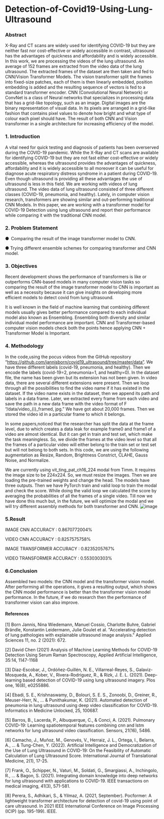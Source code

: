 # Detection-of-Covid19-Using-Lung-Ultrasound
### Abstract 
X-Ray and CT scans are widely used for identifying COVID-19 but they are neither fast nor cost-effective or widely accessible in contrast, ultrasound has the advantages of quickness and affordability and is widely accessible. In this work, we are processing the videos of the lung ultrasound. An average of 152 frames are extracted from the video data of the lung ultrasound. The extracted frames of the dataset are then taken and fed to CNN/Vision Transformer Models. The vision transformer split the frames into fixed-size patches, each of them is then linearly embedded, position embedding is added and the resulting sequence of vectors is fed to a standard transformer encoder. CNN (Convolutional Neural Network) or ConvNet is a class of Neural networks that specializes in processing data that has a grid-like topology, such as an image. Digital images are the binary representation of visual data. In its pixels are arranged in a grid-like fashion that contains pixel values to denote how bright and what type of colour each pixel should have. The result of both CNN and Vision transformer in a single architecture for increasing efficiency of the model. 
 
### 1. Introduction 
A vital need for quick testing and diagnosis of patients has been overserved during the COVID-19 pandemic. While the X-Ray and CT scans are available for identifying COVID-19 but they are not fast either cost-effective or widely accessible, whereas the ultrasound provides the advantages of quickness, affordability and it is widely accessible to all moreover it can be useful for diagnose acute respiratory distress syndrome in a patient during COVID-19. Even though ultrasound is providing all these advantages the use of ultrasound is less in this field. We are working with videos of lung ultrasound. The video data of lung ultrasound consisted of three different classes (COVID-19, pneumonia, and healthy). Lately, in computer vision research, transformers are showing similar and out-performing traditional CNN Models. In this paper, we are working with a transformer model for COVID-19 Detection using lung ultrasound and report their performance while comparing it with the traditional CNN model.  

### 2. Problem Statement 

●	 Comparing the result of the image transformer model to CNN. 

●	Trying different ensemble schemes for comparing transformer and CNN model. 

### 3. Objectives  

Recent development shows the performance of transformers is like or outperforms CNN-based models in many computer vision tasks so comparing the result of the image transformer model to CNN is important as well as a necessity because it can give insights on developing more efficient models to detect covid from lung ultrasound. 
 
It is well known in the field of machine learning that combining different models usually gives better performance compared to each individual model also known as Ensembling. Ensembling both diversity and similar individual model performance are important. CNN and Transformer-based computer vision models check both the points hence applying CNN + Transformer Model is Important. 

### 4. Methodology  

In the code,using the pocus videos from the GitHub repository  “https://github.com/jannisborn/covid19_ultrasound/tree/master/data”. We have three different labels (covid-19, pneumonia, and healthy). Then we encode the labels (covid-19=2, pneumonia=1, and healthy=0). In the dataset file, the name has been given but its extension has not been given. In video data, there are several different extensions were present. Then we loop through all the possibilities to find the video name if it has existed in the dataset. If the video name exists in the dataset, then we append its path and labels in a data frame. Later, we extracted every frame from each video and save the path in a new data frame with the video format of F “/data/video_{i}_framed, jpg.” We have got about 20,000 frames. Then we stored the video id in a particular frame to which it belongs.  

In some papers,noticed that the researcher has split the data at the frame level, due to which creates a data leak for example frame0 and frame1 of a video are almost identical. But it can get in train and test set, which make the task meaningless. So, we divide the frames at the video level so that all the frames of a particular video will either belong to the train set or test set but will not belong to both sets. In this code, we are using the following augmentation as Resize, Random, Brightness Constrict, CLAHE, Gauss Noise, and Normalize.   

We are currently using vit_ting_pat_ch16_224 modal from Timm. It requires the image size to be 224x224. So, we must resize the images. Then we are loading the pre-trained weights and change the head. The models have three outputs. Then we have PyTorch train and valid loop to train the modal and check the score. While doing the valid loop we calculated the score by averaging the probabilities of all the frames of a single video. Till now we have done this much but, in the future, we will optimize the modal and we will try different assembly methods for both transformer and CNN. 
![image](https://github.com/Piyush23445/Detection-of-Covid19-Using-Lung-Ultrasound/assets/89131804/782c16aa-e6c5-4db3-b094-6c7adbe1d1ea)

### 5.Result

IMAGE CNN ACCURACY : 0.8670772004%

VIDEO CNN ACCURACY : 0.8257575758%

IMAGE TRANSFORMER ACCURACY : 0.8235205767%

VIDEO TRANSFORMER ACCURACY : 0.553030303%

### 6.Conclusion
Assembled two models: the CNN model and the transformer vision model. After performing all the operations, it gives a resulting output, which shows the CNN model performance is better than the transformer vision model performance. In the future, if we do research then the performance of transformer vision can also improve.

#### References  

[1]	Born Jannis, Nina Wiedemann, Manuel Cossio, Charlotte Buhre, Gabriel Brändle, Konstantin Leidermann, Julie Goulet et al. "Accelerating detection of lung pathologies with explainable ultrasound image analysis." Applied Sciences 11, no. 2 (2021): 672.

[2]	David Chen (2021) Analysis of Machine Learning Methods for COVID-19 Detection Using Serum Raman Spectroscopy, Applied Artificial Intelligence, 35:14, 1147-1168 

[3]	Diaz-Escobar, J., Ordóñez-Guillén, N. E., Villarreal-Reyes, S., Galaviz-Mosqueda, A., Kober, V., Rivera-Rodriguez, R., & Rizk, J. E. L. (2021). Deep-learning based detection of COVID-19 using lung ultrasound imagery. Plos one, 16(8), e0255886.

[4]	Ebadi, S. E., Krishnaswamy, D., Bolouri, S. E. S., Zonoobi, D., Greiner, R., Meuser-Herr, N., ... & Punithakumar, K. (2021). Automated detection of pneumonia in lung ultrasound using deep video classification for COVID-19. Informatics in Medicine Unlocked, 25, 100687.

[5]	Barros, B., Lacerda, P., Albuquerque, C., & Conci, A. (2021). Pulmonary COVID-19: Learning spatiotemporal features combining cnn and lstm networks for lung ultrasound video classification. Sensors, 21(16), 5486.

[6]	Camacho, J., Muñoz, M., Genovés, V., Herraiz, J. L., Ortega, I., Belarra, A., ... & Tung-Chen, Y. (2022). Artificial Intelligence and Democratization of the Use of Lung Ultrasound in COVID-19: On the Feasibility of Automatic Calculation of Lung Ultrasound Score. International Journal of Translational Medicine, 2(1), 17-25.

[7]	 Frank, O., Schipper, N., Vaturi, M., Soldati, G., Smargiassi, A., Inchingolo, R., ... & Bagon, S. (2021). Integrating domain knowledge into deep networks for lung ultrasound with applications to COVID-19. IEEE transactions on medical imaging, 41(3), 571-581.

[8]	Perera, S., Adhikari, S., & Yilmaz, A. (2021, September). Pocformer: A lightweight transformer architecture for detection of covid-19 using point of care ultrasound. In 2021 IEEE International Conference on Image Processing (ICIP) (pp. 195-199). IEEE.
